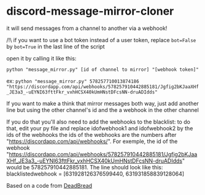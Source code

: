 # discord-message-mirror-cloner
it will send messages from a channel to another via a webhook!

/!\ if you want to use a bot token instead of a user token, replace `bot=False` by `bot=True` in the last line of the script

open it by calling it like this: 

`python "message_mirror.py" [id of channel to mirror] "[webhook token]"`


ex: `python "message_mirror.py" 578257710013874186 "https://discordapp.com/api/webhooks/578257910442885181/Jgfig2bKJaaXHf_JE3a3_-uEYNI63fttFkr_vxhHCSX40kUmHNstDFcsNN-druADIdds"`

If you want to make a think that mirror messages both way, just add another line but using the other channel's id and the a webhook in the other channel

If you do that you'll also need to add the webhooks to the blacklist:
to do that, edit your py file and replace idofwebhook1 and idofwebhook2 by the ids of the webhooks
the ids of the webhooks are the numbers after "https://discordapp.com/api/webhooks/". For exemple, the id of the webhook "https://discordapp.com/api/webhooks/578257910442885181/Jgfig2bKJaaXHf_JE3a3_-uEYNI63fttFkr_vxhHCSX40kUmHNstDFcsNN-druADIdds" would be 578257910442885181.
The line should look like this: blacklistedwebhook = [631928126376599440, 631931858839128064]

Based on a code from [DeadBread](https://github.com/DeadBread76)
